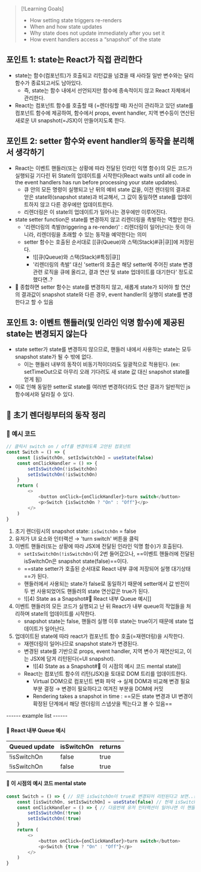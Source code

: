 >[!Learning Goals]
>- How setting state triggers re-renders
>- When and how state updates
>- Why state does not update immediately after you set it
>- How event handlers access a “snapshot” of the state

## 포인트 1: state는 React가 직접 관리한다
- state는 함수(컴포넌트)가 호출되고 리턴값을 넘겼을 때 사라질 일반 변수와는 달리 함수가 종료되고서도 남아있다.
	- 즉, state는 함수 내에서 선언되지만 함수에 종속적이지 않고 React 자체에서 관리한다.
- React는 컴포넌트 함수를 호출할 때 (=렌더링할 때) 자신이 관리하고 있던 state를 컴포넌트 함수에 제공하여, 함수에서 props, event handler, 지역 변수등이 연산된 새로운 UI snapshot(=JSX)이 만들어지도록 한다.
## 포인트 2: setter 함수와 event handler의 동작을 분리해서 생각하기
- React는 이벤트 핸들러(또는 상황에 따라 전달된 인라인 익명 함수)의 모든 코드가 실행되길 기다린 뒤 State의 업데이트를 시작한다(React waits until all code in the event handlers has run before processing your state updates).
	- 큐 안의 모든 명령이 실행되고 난 뒤의 예비 state 값을, 이전 렌더링의 결과로 얻은 state와(snapshot state)과 비교해서, 그 값이 동일하면 state를 업데이트하지 않고 다른 경우에만 업데이트한다.
	- 리렌더링은 이 state의 업데이트가 일어나는 경우에만 이루어진다.
- state setter function은 state를 변경하지 않고 리렌더링을 촉발하는 역할만 한다.
	- '리렌더링의 촉발(triggering a re-render)' : 리렌더링이 일어난다는 뜻이 아니라, 리렌더링을 초래할 수 있는 동작을 예약한다는 의미
	- setter 함수는 호출된 순서대로 [[큐(Queue)와 스택(Stack)#큐|큐]]에 저장된다.
		- ![[큐(Queue)와 스택(Stack)#특징|큐]]
		- '리렌더링의 촉발' 대신 'setter의 호출은 해당 setter에 주어진 state 변경 관련 로직을 큐에 올리고, 결과 연산 및 state 업데이트를 대기한다' 정도로 했다면..?
- 🌟 종합하면 setter 함수는 state를 변경하지 않고, 새롭게 state가 되어야 할 연산의 결과값이 snapshot state와 다른 경우, event handler의 실행이 state를 변경한다고 할 수 있음

## 포인트 3: 이벤트 핸들러(및 인라인 익명 함수)에 제공된 state는 변경되지 않는다
- state setter가 state를 변경하지 않으므로, 핸들러 내에서 사용하는 state는 모두 snapshot state가 될 수 밖에 없다.
	- 이는 핸들러 내부의 동작이 비동기적이더라도 일괄적으로 적용된다. (ex: setTimeOut으로 아무리 오래 기다려도 새 state 값 대신 snapshot state를 얻게 됨)
- 이로 인해 동일한 setter로 state를 여러번 변경하더라도 연산 결과가 일반적인 js 함수에서와 달라질 수 있다.

## 🌟 초기 렌더링부터의 동작 정리
### 🔅 예시 코드
```javascript
// 클릭시 switch on / off를 변경하도록 고안된 컴포넌트
const Switch = () => {
	const [isSwitchOn, setIsSwitchOn] = useState(false)
	const onClickHandler = () => {
		setIsSwitchOn(!isSwitchOn)
		setIsSwitchOn(!isSwitchOn)
	}
	return (
		<>
			<button onClick={onClickHandler}>turn switch</button>
			<p>Switch {isSwitchOn ? "On" : "Off"}</p>
		</>
	)
}
```

1. 초기 렌더링시의 snapshot state: `isSwitchOn` = false
2. 유저가 UI 요소와 인터랙션 → 'turn switch' 버튼을 클릭
3. 이벤트 핸들러(또는 상황에 따라 JSX에 전달된 인라인 익명 함수)가 호출된다.
	- `setIsSwitchOn(!isSwitchOn)`이 2번 들어갔으나, ==이벤트 핸들러에 전달된 isSwitchOn은 snapshot state(false)==이다.
	- ==state setter가 호출된 순서대로 React 내부 큐에 저장되어 실행 대기상태==가 된다.
	- 핸들러에서 사용되는 state가 false로 동일하기 때문에 setter에서 값 반전이 두 번 사용되었어도 핸들러의 state 연산값은 true가 된다.
	- ![[4) State as a Snapshot#🔅 React 내부 Queue 예시]]
4. 이벤트 핸들러의 모든 코드가 실행되고 난 뒤 React가 내부 queue의 작업들을 처리하며 state의 업데이트를 시작한다.
	- snapshot state는 false, 핸들러 실행 이후 state는 true이기 때문에 state 업데이트가 일어난다.
5. 업데이트된 state에 따라 react가 컴포넌트 함수 호출(=재렌더링)을 시작한다.
	- 재렌더링이 일어나므로 snapshot state가 변경된다.
	- 변경된 state를 기반으로 props, event handler, 지역 변수가 재연산되고, 이는 JSX에 담겨 리턴된다(=UI snapshot).
		- ![[4) State as a Snapshot#🔅 이 시점의 예시 코드 mental state]]
	- React는 컴포넌트 함수의 리턴(JSX)을 토대로 DOM 트리를 업데이트한다.
		- Virtual DOM으로 컴포넌트 변화 파악 → 실제 DOM과 비교해 변경 필요 부분 결정 → 변경이 필요하다고 여겨진 부분을 DOM에 커밋
		-  Rendering takes a snapshot in time : ==모든 state 변경과 UI 변경이 확정된 단계에서 해당 렌더링의 스냅샷을 찍는다고 볼 수 있음==


------ example list ------
#### 🔅 React 내부 Queue 예시
| Queued update | isSwitchOn | returns |
| ------------- | ---------- | ------- |
| !isSwitchOn   | false      | true    |
| !isSwitchOn   | false      | true    |
#### 🔅 이 시점의 예시 코드 mental state
```javascript
const Switch = () => { // 모든 isSwitchOn이 true로 변경되어 리턴된다고 보면..!
	const [isSwitchOn, setIsSwitchOn] = useState(false) // 현재 isSwitchOn = true로 변경된 상태
	const onClickHandler = () => { // 다음번에 유저 인터랙션이 일어나면 이 핸들러가 전달된다.
		setIsSwitchOn(!true)
		setIsSwitchOn(!true)
	}
	return (
		<>
			<button onClick={onClickHandler}>turn switch</button>
			<p>Switch {true ? "On" : "Off"}</p>
		</>
	)
}
```
